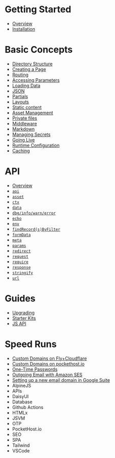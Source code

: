 # Getting Started

- [Overview](/docs/overview)
- [Installation](/docs/installation)

# Basic Concepts

- [Directory Structure](/docs/directory-structure)
- [Creating a Page](/docs/creating-a-page)
- [Routing](/docs/routing)
- [Accessing Parameters](/docs/parameters)
- [Loading Data](/docs/loading-data)
- [JSON](/docs/json)
- [Partials](/docs/partials)
- [Layouts](/docs/layouts)
- [Static content](/docs/static-content)
- [Asset Management](/docs/asset-management)
- [Private files](/docs/private-files)
- [Middleware](/docs/middleware)
- [Markdown](/docs/markdown)
- [Managing Secrets](/docs/secrets)
- [Going Live](/docs/deploying)
- [Runtime Configuration](/docs/config)
- [Caching](/docs/caching)

# API

- [Overview](/docs/api)
- [`api`](/docs/api/api)
- [`asset`](/docs/api/asset)
- [`ctx`](/docs/api/ctx)
- [`data`](/docs/api/data)
- [`dbg/info/warn/error`](/docs/api/log)
- [`echo`](/docs/api/echo)
- [`env`](/docs/api/env)
- [`findRecord(s)ByFilter`](/docs/api/db)
- [`formData`](/docs/api/form-data)
- [`meta`](/docs/api/meta)
- [`params`](/docs/api/params)
- [`redirect`](/docs/api/redirect)
- [`request`](/docs/api/request)
- [`require`](/docs/api/require)
- [`response`](/docs/api/response)
- [`stringify`](/docs/api/stringify)
- [`url`](/docs/api/url)

# Guides

- [Upgrading](/docs/upgrading)
- [Starter Kits](/docs/starter-kits)
- [JS API](/docs/jsvm)

# Speed Runs

- [Custom Domains on Fly+Cloudflare](/docs/speedruns/custom-domain-fly-cloudflare)
- [Custom Domains on pockethost.io](/docs/speedruns/custom-domain-pockethost)
- [One-Time Passwords](/docs/speedruns/otp)
- [Outgoing Email with Amazon SES](/docs/speedruns/ses)
- [Setting up a new email domain in Google Suite](/docs/speedruns/gs-gmail)
- AlpineJS
- APIs
- DaisyUI
- Database
- Github Actions
- HTMLx
- JSVM
- OTP
- PocketHost.io
- SEO
- SPA
- Tailwind
- VSCode
